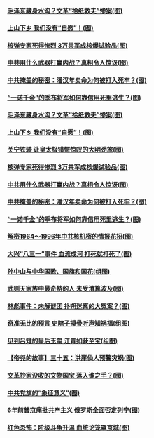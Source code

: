 #### [毛泽东藏身水沟？文革“拾纸救夫”惨案(图)](../pages/p6/1000300.md?t=03140903) 
#### [上山下乡 我们没有“自愿”！(图)](../pages/p6/1000092.md?t=03140903) 
#### [核弹专家死得惨烈 3万共军成核爆试验品(图)](../pages/p6/1000306.md?t=03140903) 
#### [中共用什么武器打赢内战？真相令人惊讶(图)](../pages/p6/999248.md?t=03140903) 
#### [中共掩盖的秘密：潘汉年卖命为何被打入死牢？(图)](../pages/p6/1000090.md?t=03140903) 
#### [“一诺千金”的季布将军如何靠信用死里逃生？(图)](../pages/p6/1000332.md?t=03140903) 
#### [毛泽东藏身水沟？文革“拾纸救夫”惨案(图)](../pages/p6/1000300.md?t=03140903) 
#### [上山下乡 我们没有“自愿”！(图)](../pages/p6/1000092.md?t=03140903) 
#### [关宁铁骑 让皇太极错愕惊叹的大明劲旅(图)](../pages/p6/1000417.md?t=03140903) 
#### [核弹专家死得惨烈 3万共军成核爆试验品(图)](../pages/p6/1000306.md?t=03140903) 
#### [中共用什么武器打赢内战？真相令人惊讶(图)](../pages/p6/999248.md?t=03140903) 
#### [中共掩盖的秘密：潘汉年卖命为何被打入死牢？(图)](../pages/p6/1000090.md?t=03140903) 
#### [“一诺千金”的季布将军如何靠信用死里逃生？(图)](../pages/p6/1000332.md?t=03140903) 
#### [解密1964～1996年中共核机密的情报花招(图)](../pages/p6/1000308.md?t=03140903) 
#### [大兴“八三一”事件 血流成河 打死就打死了(图)](../pages/p6/999224.md?t=03140903) 
#### [孙中山与中华国歌、国旗和国花(组图)](../pages/p6/999997.md?t=03140903) 
#### [武则天家族中最奇特的人 未受清算波及(图)](../pages/p6/999922.md?t=03140903) 
#### [林彪事件：未解谜团 扑朔迷离的大冤案？(图)](../pages/p6/999106.md?t=03140903) 
#### [奇准无比的预言 史瞎子摸骨听声知祸福(组图)](../pages/p6/999853.md?t=03140903) 
#### [见到吕雉的皇后玉玺 江青如获至宝(组图)](../pages/p6/999451.md?t=03140903) 
#### [【帝尧的故事】三十五：洪崖仙人预警灾祸(图)](../pages/p6/980547.md?t=03140903) 
#### [文革抄家没收的文物国宝 落入谁之手？(图)](../pages/p6/999104.md?t=03140903) 
#### [中共党旗的“象征意义”(图)](../pages/p6/999809.md?t=03140903) 
#### [6年前普京痛批共产主义 俄罗斯全面否定列宁(图)](../pages/p6/999811.md?t=03140903) 
#### [红色恐怖：阶级斗争升温 血统论笼罩京城(图)](../pages/p6/999101.md?t=03140903) 
